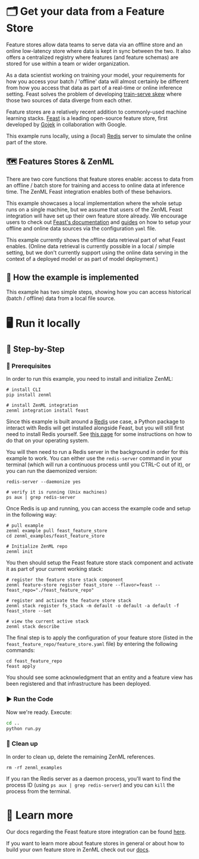 # 🗂 Get your data from a Feature Store

Feature stores allow data teams to serve data via an offline store and an online
low-latency store where data is kept in
sync between the two. It also offers a centralized registry where features (and
feature schemas) are stored for use
within a team or wider organization.

As a data scientist working on training your model, your requirements for how
you access your batch / 'offline' data
will almost certainly be different from how you access that data as part of a
real-time or online inference setting.
Feast solves the problem of
developing [train-serve skew](https://ploomber.io/blog/train-serve-skew/) where
those two
sources of data diverge from each other.

Feature stores are a relatively recent addition to commonly-used machine
learning stacks. [Feast](https://feast.dev/) is
a leading open-source feature store, first developed
by [Gojek](https://www.gojek.com/en-id/) in collaboration with
Google.

This example runs locally, using a (local) [Redis](https://redis.com/) server to
simulate the online part of the store.

## 🗺 Features Stores & ZenML

There are two core functions that feature stores enable: access to data from an
offline / batch store for training and
access to online data at inference time. The ZenML Feast integration enables
both of these behaviors.

This example showcases a local implementation where the whole setup runs on a
single machine, but we assume that users
of the ZenML Feast integration will have set up their own feature store already.
We encourage users to check
out [Feast's documentation](https://docs.feast.dev/)
and [guides](https://docs.feast.dev/how-to-guides/) on how to setup
your offline and online data sources via the configuration `yaml` file.

This example currently shows the offline data retrieval part of what Feast
enables. (Online data retrieval is currently
possible in a local / simple setting, but we don't currently support using the
online data serving in the context of a
deployed model or as part of model deployment.)

## 🧰 How the example is implemented

This example has two simple steps, showing how you can access historical (batch
/ offline) data from a local file
source.

# 🖥 Run it locally

## 👣 Step-by-Step

### 📄 Prerequisites

In order to run this example, you need to install and initialize ZenML:

```shell
# install CLI
pip install zenml

# install ZenML integration
zenml integration install feast
```

Since this example is built around a [Redis](https://redis.com/) use case, a
Python package to interact with Redis will get installed alongside Feast, but
you will still first need to install Redis yourself. See
[this page](https://redis.com/blog/feast-with-redis-tutorial-for-machine-learning/)
for some instructions on how to do that on your operating system.

You will then need to run a Redis server in the background in order for this
example to work. You can either use the `redis-server` command in your terminal
(which will run a continuous process until you CTRL-C out of it), or you can run
the daemonized version:

```shell
redis-server --daemonize yes

# verify it is running (Unix machines)
ps aux | grep redis-server
```

Once Redis is up and running, you can access the example code and setup in the
following way:

```shell
# pull example
zenml example pull feast_feature_store
cd zenml_examples/feast_feature_store

# Initialize ZenML repo
zenml init
```

You then should setup the Feast feature store stack component and activate it as
part of your current working stack:

```shell
# register the feature store stack component
zenml feature-store register feast_store --flavor=feast --feast_repo="./feast_feature_repo"

# register and activate the feature store stack
zenml stack register fs_stack -m default -o default -a default -f feast_store --set

# view the current active stack
zenml stack describe
```

The final step is to apply the configuration of your feature store (listed in
the `feast_feature_repo/feature_store.yaml` file) by entering the following
commands:

```shell
cd feast_feature_repo
feast apply
```

You should see some acknowledgment that an entity and a feature view has been
registered and that infrastructure has been deployed.

### ▶️ Run the Code

Now we're ready. Execute:

```bash
cd ..
python run.py
```

### 🧽 Clean up

In order to clean up, delete the remaining ZenML references.

```shell
rm -rf zenml_examples
```

If you ran the Redis server as a daemon process, you'll want to find the process
ID (using `ps aux | grep redis-server`)
and you can `kill` the process from the terminal.

# 📜 Learn more

Our docs regarding the Feast feature store integration can be
found [here](https://docs.zenml.io/advanced-guide/feature-store).

If you want to learn more about feature stores in general or about how to build your own feature store in ZenML
check out our [docs](https://docs.zenml.io/extending-zenml/feature-store).
